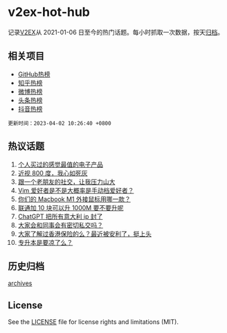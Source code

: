 # v2ex-hot-hub

 记录[V2EX](https://www.v2ex.com/)从 2021-01-06 日至今的热门话题。每小时抓取一次数据，按天[归档](archives)。
 
 ## 相关项目

- [GitHub热榜](https://github.com/it985/github-hot-hub)
- [知乎热榜](https://github.com/it985/zhihu-hot-hub)
- [微博热榜](https://github.com/it985/weibo-hot-hub)
- [头条热榜](https://github.com/it985/toutiao-hot-hub)
- [抖音热榜](https://github.com/it985/douyin-hot-hub)


 `更新时间：2023-04-02 10:26:40 +0800`

## 热议话题

1. [个人买过的感觉最值的电子产品](https://www.v2ex.com/t/928951)
1. [近视 800 度，我心如死灰](https://www.v2ex.com/t/929016)
1. [跟一个老朋友的社交，让我压力山大](https://www.v2ex.com/t/929039)
1. [Vim 爱好者是不是大概率是手动档爱好者？](https://www.v2ex.com/t/928942)
1. [你们的 Macbook M1 外接鼠标用哪一款？](https://www.v2ex.com/t/929028)
1. [联通加 10 块可以升 1000M 要不要升呢](https://www.v2ex.com/t/929002)
1. [ChatGPT 把所有意大利 ip 封了](https://www.v2ex.com/t/928995)
1. [大家会和同事会有密切私交吗？](https://www.v2ex.com/t/928939)
1. [大家了解过香港保险的么？最近被安利了，挺上头](https://www.v2ex.com/t/929066)
1. [专升本是要凉了么？](https://www.v2ex.com/t/928949)

## 历史归档

[archives](archives)

## License

See the [LICENSE](LICENSE) file for license rights and limitations (MIT).
